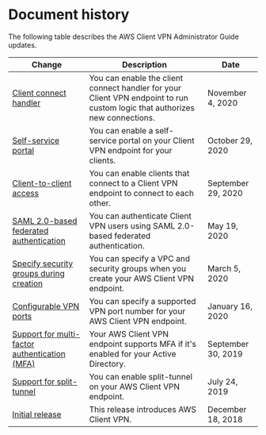 # Document history<a name="WhatsNew"></a>

The following table describes the AWS Client VPN Administrator Guide updates\.

| Change | Description | Date | 
| --- |--- |--- |
| [Client connect handler](https://docs.aws.amazon.com/vpn/latest/clientvpn-admin/connection-authorization.html) | You can enable the client connect handler for your Client VPN endpoint to run custom logic that authorizes new connections\. | November 4, 2020 | 
| [Self\-service portal](https://docs.aws.amazon.com/vpn/latest/clientvpn-admin/cvpn-working-endpoints.html) | You can enable a self\-service portal on your Client VPN endpoint for your clients\. | October 29, 2020 | 
| [Client\-to\-client access](https://docs.aws.amazon.com/vpn/latest/clientvpn-admin/scenario-client-to-client.html) | You can enable clients that connect to a Client VPN endpoint to connect to each other\. | September 29, 2020 | 
| [SAML 2\.0\-based federated authentication](https://docs.aws.amazon.com/vpn/latest/clientvpn-admin/client-authentication.html#federated-authentication) | You can authenticate Client VPN users using SAML 2\.0\-based federated authentication\. | May 19, 2020 | 
| [Specify security groups during creation](https://docs.aws.amazon.com/vpn/latest/clientvpn-admin/cvpn-working-endpoints.html#cvpn-working-endpoint-create) | You can specify a VPC and security groups when you create your AWS Client VPN endpoint\. | March 5, 2020 | 
| [Configurable VPN ports](https://docs.aws.amazon.com/vpn/latest/clientvpn-admin/cvpn-working-endpoints.html#cvpn-working-endpoint-create) | You can specify a supported VPN port number for your AWS Client VPN endpoint\. | January 16, 2020 | 
| [Support for multi\-factor authentication \(MFA\)](https://docs.aws.amazon.com/vpn/latest/clientvpn-admin/authentication-authorization.html#ad) | Your AWS Client VPN endpoint supports MFA if it's enabled for your Active Directory\. | September 30, 2019 | 
| [Support for split\-tunnel](https://docs.aws.amazon.com/vpn/latest/clientvpn-admin/split-tunnel-vpn.html) | You can enable split\-tunnel on your AWS Client VPN endpoint\. | July 24, 2019 | 
| [Initial release](#WhatsNew) | This release introduces AWS Client VPN\. | December 18, 2018 | 